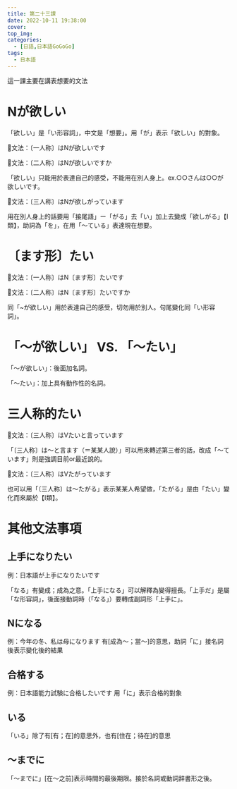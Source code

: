 ```yaml
---
title: 第二十三課 
date: 2022-10-11 19:38:00
cover:
top_img:
categories:
  - [日語,日本語GoGoGo]
tags:
  - 日本語
---
```

這一課主要在講表想要的文法

# Nが欲しい
「欲しい」是「い形容詞」，中文是「想要」。用「が」表示「欲しい」的對象。

📖文法：〔一人称〕はNが欲しいです

📖文法：〔二人称〕はNが欲しいですか

「欲しい」只能用於表達自己的感受，不能用在別人身上。ex.○○さんは○○が欲しいです。

📖文法：〔三人称〕はNが欲しがっています

用在別人身上的話要用「接尾語」ー「がる」去「い」加上去變成「欲しがる」【Ⅰ類】，助詞為「を」，在用「～ている」表達現在想要。

# 〔ます形〕たい
📖文法：〔一人称〕はN〔ます形〕たいです

📖文法：〔二人称〕はN〔ます形〕たいですか

同「~が欲しい」用於表達自己的感受，切勿用於別人。句尾變化同「い形容詞」。

# 「～が欲しい」 VS. 「～たい」
「～が欲しい」：後面加名詞。

「～たい」：加上具有動作性的名詞。

# 三人称的たい
📖文法：〔三人称〕はVたいと言っています

「〔三人称〕は～と言ます（＝某某人說）」可以用來轉述第三者的話，改成「～ています」則是強調目前or最近說的。

📖文法：〔三人称〕はVたがっています

也可以用「〔三人称〕は～たがる」表示某某人希望做，「たがる」是由「たい」變化而來屬於【Ⅰ類】。

# 其他文法事項

## 上手になりたい
例：日本語が上手になりたいです

「なる」有變成；成為之意。「上手になる」可以解釋為變得擅長。「上手だ」是屬「な形容詞」，後面接動詞時（「なる」）要轉成副詞形「上手に」。

## Nになる
例：今年の冬、私は母になります
有\[成為～；當～\]的意思，助詞「に」接名詞後表示變化後的結果

## 合格する
例：日本語能力試験に合格したいです
用「に」表示合格的對象

## いる
「いる」除了有\[有；在\]的意思外，也有\[住在；待在\]的意思

## ～までに
「～までに」\[在～之前\]表示時間的最後期限。接於名詞或動詞辞書形之後。